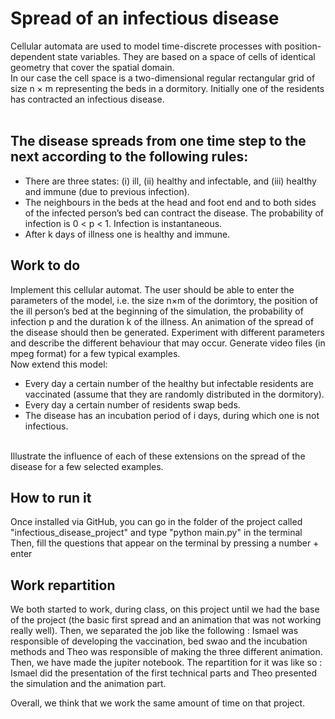 # Spread of an infectious disease
Cellular automata are used to model time-discrete processes with position-dependent state
variables. They are based on a space of cells of identical geometry that cover the spatial
domain.<br/>
In our case the cell space is a two-dimensional regular rectangular grid of size n × m
representing the beds in a dormitory. Initially one of the residents has contracted an infectious
disease. <br/><br/>

## The disease spreads from one time step to the next according to the following rules:<br/>
<ul>
<li>There are three states: (i) ill, (ii) healthy and infectable, and (iii) healthy and immune
(due to previous infection).</li>
<li>The neighbours in the beds at the head and foot end and to both sides of the infected
person’s bed can contract the disease. The probability of infection is 0 < p < 1.
Infection is instantaneous.</li>
<li>After k days of illness one is healthy and immune.</li>
</ul>  
  
## Work to do
Implement this cellular automat. The user should be able to enter the parameters of the
model, i.e. the size n×m of the dorimtory, the position of the ill person’s bed at the beginning
of the simulation, the probability of infection p and the duration k of the illness. An animation
of the spread of the disease should then be generated. Experiment with different parameters
and describe the different behaviour that may occur. Generate video files (in mpeg format)
for a few typical examples.<br/>
Now extend this model:
<ul>
<li>Every day a certain number of the healthy but infectable residents are vaccinated (assume that they are randomly distributed in the dormitory).</li>
<li>Every day a certain number of residents swap beds.</li>
<li>The disease has an incubation period of i days, during which one is not infectious.</li>
</ul>
<br/>Illustrate the influence of each of these extensions on the spread of the disease for a few
selected examples.

## How to run it
Once installed via GitHub, you can go in the folder of the project called "infectious_disease_project" and type "python main.py" in the terminal
Then, fill the questions that appear on the terminal by pressing a number + enter 

## Work repartition
We both started to work, during class, on this project until we had the base of the project (the basic first spread and an animation that was not working really well).
Then, we separated the job like the following : Ismael was responsible of developing the vaccination, bed swao and the incubation methods and Theo was responsible of making the 
three different animation. Then, we have made the jupiter notebook. The repartition for it was like so : Ismael did the presentation of the first technical parts and Theo presented 
the simulation and the animation part. 

Overall, we think that we work the same amount of time on that project.
